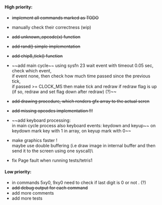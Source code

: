 #### High priority:
- ~~implement all commands marked as TODO~~
- manually check their correctness (wip)
- ~~add unknown_opcode(x) function~~
- ~~add rand() simple implementation~~
- ~~add chip8_tick() function~~
- ~~add main cycle\~~
  using sysfn 23 wait event with timeout 0.05 sec,\
  check which event,\
  if event none, then check how much time passed since the previous tick,\
  if passed >= CLOCK_MS then make tick and redraw if redraw flag is up (if so, redraw and set flag down after redraw) (?)~~
- ~~add drawing procedure, which renders gfx array to the actual scren~~
- ~~add missing opcodes implementation !!!~~
- ~~add keyboard processing:\
  in main cycle process also keyboard events: keydown and keyup\~~
  on keydown mark key with 1 in array, on keyup mark with 0\~~

- make graphics faster !\
  maybe use double buffering (i.e draw image in internal buffer and then send it to the screen using one syscall)\

- fix Page fault when running tests/tetris1


#### Low priority:
- in commands 5xy0, 9xy0 need to check if last digit is 0 or not . (?)
- ~~add debug output for each command~~
- add more comments
- add more tests
